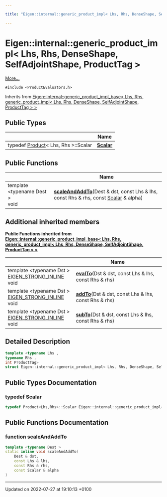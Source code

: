 ```yaml
---

title: "Eigen::internal::generic_product_impl< Lhs, Rhs, DenseShape, SelfAdjointShape, ProductTag >"

---
```


# Eigen::internal::generic_product_impl< Lhs, Rhs, DenseShape, SelfAdjointShape, ProductTag >



 [More...](#detailed-description)


`#include <ProductEvaluators.h>`

Inherits from [Eigen::internal::generic_product_impl_base< Lhs, Rhs, generic_product_impl< Lhs, Rhs, DenseShape, SelfAdjointShape, ProductTag > >](http://example.org/classes/structeigen_1_1internal_1_1generic__product__impl__base/)

## Public Types

|                | Name           |
| -------------- | -------------- |
| typedef <a href="http://example.org/classes/classeigen_1_1product/">Product</a>< Lhs, Rhs >::Scalar | **[Scalar](http://example.org/classes/structeigen_1_1internal_1_1generic__product__impl_3_01lhs_00_01rhs_00_01denseshape_00_01selfadjointshape_00_01producttag_01_4/#typedef-scalar)**  |

## Public Functions

|                | Name           |
| -------------- | -------------- |
| template <typename Dest \> <br>void | **[scaleAndAddTo](http://example.org/classes/structeigen_1_1internal_1_1generic__product__impl_3_01lhs_00_01rhs_00_01denseshape_00_01selfadjointshape_00_01producttag_01_4/#function-scaleandaddto)**(Dest & dst, const Lhs & lhs, const Rhs & rhs, const <a href="http://example.org/classes/structeigen_1_1internal_1_1generic__product__impl_3_01lhs_00_01rhs_00_01denseshape_00_01selfadjointshape_00_01producttag_01_4/#typedef-scalar">Scalar</a> & alpha) |

## Additional inherited members

**Public Functions inherited from [Eigen::internal::generic_product_impl_base< Lhs, Rhs, generic_product_impl< Lhs, Rhs, DenseShape, SelfAdjointShape, ProductTag > >](http://example.org/classes/structeigen_1_1internal_1_1generic__product__impl__base/)**

|                | Name           |
| -------------- | -------------- |
| template <typename Dst \> <br><a href="http://example.org/files/macros_8h/#define-eigen-strong-inline">EIGEN_STRONG_INLINE</a> void | **[evalTo](http://example.org/classes/structeigen_1_1internal_1_1generic__product__impl__base/#function-evalto)**(Dst & dst, const Lhs & lhs, const Rhs & rhs) |
| template <typename Dst \> <br><a href="http://example.org/files/macros_8h/#define-eigen-strong-inline">EIGEN_STRONG_INLINE</a> void | **[addTo](http://example.org/classes/structeigen_1_1internal_1_1generic__product__impl__base/#function-addto)**(Dst & dst, const Lhs & lhs, const Rhs & rhs) |
| template <typename Dst \> <br><a href="http://example.org/files/macros_8h/#define-eigen-strong-inline">EIGEN_STRONG_INLINE</a> void | **[subTo](http://example.org/classes/structeigen_1_1internal_1_1generic__product__impl__base/#function-subto)**(Dst & dst, const Lhs & lhs, const Rhs & rhs) |


## Detailed Description

```cpp
template <typename Lhs ,
typename Rhs ,
int ProductTag>
struct Eigen::internal::generic_product_impl< Lhs, Rhs, DenseShape, SelfAdjointShape, ProductTag >;
```

## Public Types Documentation

### typedef Scalar

```cpp
typedef Product<Lhs,Rhs>::Scalar Eigen::internal::generic_product_impl< Lhs, Rhs, DenseShape, SelfAdjointShape, ProductTag >::Scalar;
```


## Public Functions Documentation

### function scaleAndAddTo

```cpp
template <typename Dest >
static inline void scaleAndAddTo(
    Dest & dst,
    const Lhs & lhs,
    const Rhs & rhs,
    const Scalar & alpha
)
```


-------------------------------

Updated on 2022-07-27 at 19:10:13 +0100